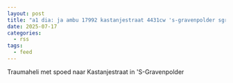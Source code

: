 ```yaml
---
layout: post
title: "a1 dia: ja ambu 17992 kastanjestraat 4431cw 's-gravenpolder sgravp bon 106344"
date: 2025-07-17
categories: 
  - rss
tags: 
  - feed
---
```


Traumaheli met spoed naar Kastanjestraat in 'S-Gravenpolder
